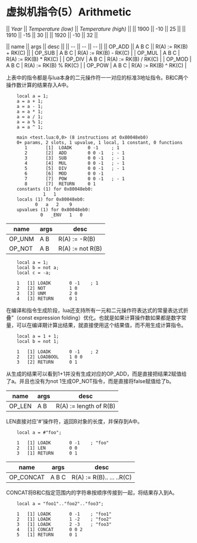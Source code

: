 # 虚拟机指令(5）Arithmetic

|| *Year* || *Temperature (low)* || *Temperature (high)* ||
|| 1900 || -10 || 25 ||
|| 1910 || -15 || 30 ||
|| 1920 || -10 || 32 ||

|| name || args || desc ||
|| -- || -- || -- ||
|| OP_ADD || A B C || R(A) := RK(B) + RK(C) ||
| OP_SUB | A B C | R(A) := RK(B) - RK(C) |
| OP_MUL | A B C | R(A) := RK(B) * RK(C) |
| OP_DIV | A B C | R(A) := RK(B) / RK(C) |
| OP_MOD | A B C | R(A) := RK(B) % RK(C) |
| OP_POW | A B C | R(A) := RK(B) ^ RK(C) |

   	 
上表中的指令都是与lua本身的二元操作符一一对应的标准3地址指令。B和C两个操作数计算的结果存入A中。

```
    local a = 1;  
    a = a + 1;  
    a = a - 1;  
    a = a * 1;  
    a = a / 1;  
    a = a % 1;  
    a = a ^ 1;

```

```
    main <test.lua:0,0> (8 instructions at 0x80048eb0)
    0+ params, 2 slots, 1 upvalue, 1 local, 1 constant, 0 functions
       1       [1]	LOADK      0 -1	    ; 1
       2       [2]	ADD        0 0 -1   ; - 1
       3       [3]	SUB        0 0 -1   ; - 1
       4       [4]	MUL        0 0 -1   ; - 1
       5       [5]	DIV        0 0 -1   ; - 1
       6       [6]	MOD        0 0 -1
       7       [7]	POW        0 0 -1	; - 1
       8       [7]	RETURN     0 1
    constants (1) for 0x80048eb0:
    	      1	  1
    locals (1) for 0x80048eb0:
    	   0   a   2	9
    upvalues (1) for 0x80048eb0:
    	     0	 _ENV	1	0  
```

| name | args | desc |
| -- | -- | -- |
| OP_UNM | A B  | R(A) := -R(B) |
| OP_NOT | A B  | R(A) := not R(B) |

```
    local a = 1;  
    local b = not a;  
    local c = -a; 
```

```
    1   [1] LOADK       0 -1    ; 1  
    2   [2] NOT         1 0  
    3   [3] UNM         2 0  
    4   [3] RETURN      0 1   
```

在编译和指令生成阶段，lua还支持所有一元和二元操作符表达式的常量表达式折叠”（const expression folding）优化。也就是如果计算操作数如果都是数字常量，可以在编译期计算出结果，就直接使用这个结果值，而不用生成计算指令。

```
    local a = 1 + 1;  
    local b = not 1; 
```
```
    1   [1] LOADK       0 -1    ; 2  
    2   [2] LOADBOOL    1 0 0  
    3   [2] RETURN      0 1  
```

从生成的结果可以看到1+1并没有生成对应的OP_ADD，而是直接把结果2赋值给了a。并且也没有为not 1生成OP_NOT指令，而是直接将false赋值给了b。 


| name | args | desc |
| -- | -- | -- |
| OP_LEN | A B  | R(A) := length of R(B) |

LEN直接对应'#'操作符，返回B对象的长度，并保存到A中。

```
    local a = #"foo"; 
```
```
    1   [1] LOADK       0 -1    ; "foo"  
    2   [1] LEN         0 0  
    3   [1] RETURN      0 1
```

| name | args | desc |
| -- | -- | -- |
| OP_CONCAT | A B C  | R(A) := R(B).. ... ..R(C) |

CONCAT将B和C指定范围内的字符串按顺序传接到一起，将结果存入到A。

```
    local a = "foo1".."foo2".."foo3"; 
```

```
    1   [1] LOADK       0 -1    ; "foo1"  
    2   [1] LOADK       1 -2    ; "foo2"  
    3   [1] LOADK       2 -3    ; "foo3"  
    4   [1] CONCAT      0 0 2  
    5   [1] RETURN      0 1
```